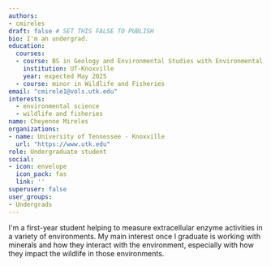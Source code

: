 ```yaml
---
authors:
- cmireles
draft: false # SET THIS FALSE TO PUBLISH
bio: I'm an undergrad.
education:
  courses:
  - course: BS in Geology and Environmental Studies with Environmental Studies concentration
    institution: UT-Knoxville
    year: expected May 2025
  - course: minor in Wildlife and Fisheries
email: "cmirele1@vols.utk.edu"
interests:
  - environmental science
  - wildlife and fisheries
name: Cheyenne Mireles
organizations:
- name: University of Tennessee - Knoxville
  url: "https://www.utk.edu"
role: Undergraduate student
social:
- icon: envelope
  icon_pack: fas
  link: ''
superuser: false
user_groups:
- Undergrads
---
```

I'm a first-year student helping to measure extracellular enzyme activities in a variety of environments. My main interest once I graduate is working with minerals and how they interact with the environment, especially with how they impact the wildlife in those environments.  
